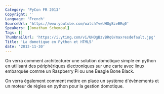 ```yaml
---
Category: 'PyCon FR 2013'
Copyright: ''
Language: 'French'
SourceUrl: 'https://www.youtube.com/watch?v=UHOgBzvBRq0'
Speakers: [Jonathan Schemoul]
Tags: []
ThumbnailUrl: 'https://i.ytimg.com/vi/UHOgBzvBRq0/maxresdefault.jpg'
Title: 'La domotique en Python et HTML5'
date: '2013-11-30'
---
```

On verra comment architecturer une solution domotique simple en python en utilisant des périphériques électroniques sur une carte avec linux embarquée comme un Raspberry Pi ou une Beagle Bone Black.

On verra également comment mettre en place un système d'évènements et un moteur de règles en python pour la gestion domotique.
